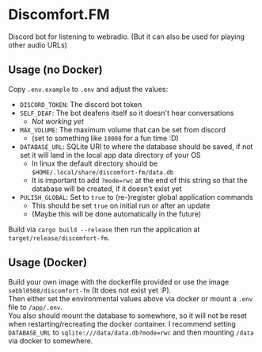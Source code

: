 # Discomfort.FM
Discord bot for listening to webradio. (But it can also be used for playing other audio URLs)

## Usage (no Docker)
Copy `.env.example` to `.env` and adjust the values:
- `DISCORD_TOKEN`: The discord bot token
- `SELF_DEAF`: The bot deafens itself so it doesn't hear conversations
    - *Not working yet*
- `MAX_VOLUME`: The maximum volume that can be set from discord
    - (set to something like `10000` for a fun time :D)
- `DATABASE_URL`: SQLite URI to where the database should be saved, if not set it will land in the local app data directory of your OS
    - In linux the default directory should be `$HOME/.local/share/discomfort-fm/data.db`
    - It is important to add `?mode=rwc` at the end of this string so that the database will be created, if it doesn't exist yet
- `PULISH_GLOBAL`: Set to `true` to (re-)register global application commands
    - This should be set `true` on initial run or after an update
    - (Maybe this will be done automatically in the future)

Build via `cargo build --release` then run the application at `target/release/discomfort-fm`.

## Usage (Docker)
Build your own image with the dockerfile provided or use the image `sebbl0508/discomfort-fm` (It does not exist yet :P).  
Then either set the environmental values above via docker or mount a `.env` file to `/app/.env`.  
You also should mount the database to somewhere, so it will not be reset when restarting/recreating the docker container.
I recommend setting `DATABASE_URL` to `sqlite:///data/data.db?mode=rwc` and then mounting `/data` via docker to somewhere.
